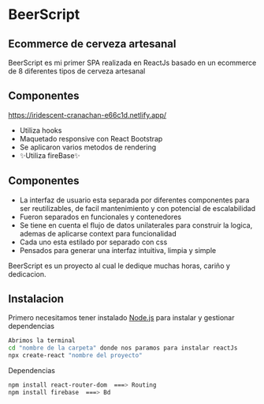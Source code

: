 # BeerScript
## Ecommerce de cerveza artesanal



BeerScript es mi primer SPA realizada en ReactJs basado en un ecommerce de 8 diferentes tipos de cerveza artesanal
## Componentes
https://iridescent-cranachan-e66c1d.netlify.app/

- Utiliza hooks
-   Maquetado responsive con React Bootstrap
-   Se aplicaron varios metodos de rendering
- ✨Utiliza fireBase✨
## Componentes

- La interfaz de usuario esta separada por diferentes componentes para ser reutilizables, de facil mantenimiento y con potencial de escalabilidad 
- Fueron separados en funcionales y contenedores
- Se tiene en cuenta el flujo de datos unilaterales para construir la logica, ademas de aplicarse context para funcionalidad
- Cada uno esta estilado por separado con css
- Pensados para generar una interfaz intuitiva, limpia y simple


BeerScript es un proyecto al cual le dedique muchas horas, cariño y dedicacion.



## Instalacion

Primero necesitamos tener instalado [Node.js](https://nodejs.org/) para instalar y gestionar dependencias



```sh
Abrimos la terminal 
cd "nombre de la carpeta" donde nos paramos para instalar reactJs
npx create-react "nombre del proyecto"
```

Dependencias

```sh
npm install react-router-dom  ===> Routing
npm install firebase  ===> Bd
```

